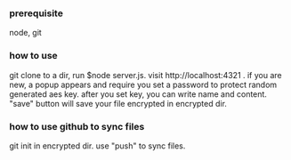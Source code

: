 ### prerequisite
node, git

### how to use
git clone to a dir, run $node server.js.
visit http://localhost:4321 .
if you are new, a popup appears and require you set a password to protect random generated aes key.
after you set key, you can write name and content.
"save" button will save your file encrypted in encrypted dir.

### how to use github to sync files
git init in encrypted dir.
use "push" to sync files.